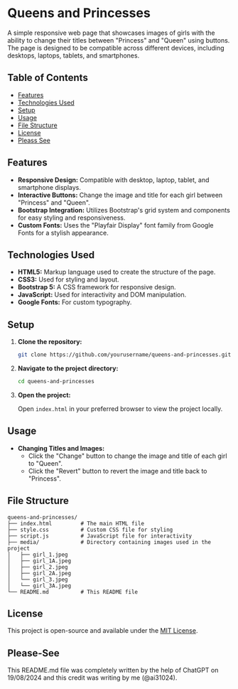 # Queens and Princesses

A simple responsive web page that showcases images of girls with the ability to change their titles between "Princess" and "Queen" using buttons. The page is designed to be compatible across different devices, including desktops, laptops, tablets, and smartphones.

## Table of Contents

- [Features](#features)
- [Technologies Used](#technologies-used)
- [Setup](#setup)
- [Usage](#usage)
- [File Structure](#file-structure)
- [License](#license)
- [Pleass See](#Please-See)

## Features

- **Responsive Design:** Compatible with desktop, laptop, tablet, and smartphone displays.
- **Interactive Buttons:** Change the image and title for each girl between "Princess" and "Queen".
- **Bootstrap Integration:** Utilizes Bootstrap's grid system and components for easy styling and responsiveness.
- **Custom Fonts:** Uses the "Playfair Display" font family from Google Fonts for a stylish appearance.

## Technologies Used

- **HTML5:** Markup language used to create the structure of the page.
- **CSS3:** Used for styling and layout.
- **Bootstrap 5:** A CSS framework for responsive design.
- **JavaScript:** Used for interactivity and DOM manipulation.
- **Google Fonts:** For custom typography.

## Setup

1. **Clone the repository:**

   ```bash
   git clone https://github.com/yourusername/queens-and-princesses.git
   ```

2. **Navigate to the project directory:**

   ```bash
   cd queens-and-princesses
   ```

3. **Open the project:**

   Open `index.html` in your preferred browser to view the project locally.

## Usage

- **Changing Titles and Images:**
  - Click the "Change" button to change the image and title of each girl to "Queen".
  - Click the "Revert" button to revert the image and title back to "Princess".

## File Structure

```
queens-and-princesses/
├── index.html         # The main HTML file
├── style.css          # Custom CSS file for styling
├── script.js          # JavaScript file for interactivity
├── media/             # Directory containing images used in the project
│   ├── girl_1.jpeg
│   ├── girl_1A.jpeg
│   ├── girl_2.jpeg
│   ├── girl_2A.jpeg
│   └── girl_3.jpeg
│   └── girl_3A.jpeg
└── README.md          # This README file
```

## License

This project is open-source and available under the [MIT License](LICENSE).

## Please-See

This README.md file was completely written by the help of ChatGPT on 19/08/2024 and this credit was writing by me (@ai31024).
